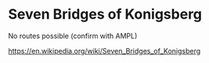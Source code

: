 # Seven Bridges of Konigsberg
No routes possible (confirm with AMPL)

https://en.wikipedia.org/wiki/Seven_Bridges_of_Konigsberg

